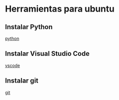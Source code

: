 # Herramientas para ubuntu
## Instalar Python
[python](https://github.com/introprog-unlu/2021/blob/main/Entorno_trabajo/Instalar%20y%20actualizar%20pyhon.md)

## Instalar Visual Studio Code
[vscode](https://github.com/introprog-unlu/2021/blob/main/Entorno_trabajo/Instalar%20vscode.md)

## Instalar git 
[git](https://github.com/introprog-unlu/2021/blob/main/Entorno_trabajo/Instalar%20Git.md)

